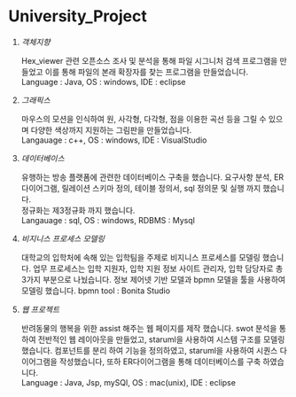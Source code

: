 # **University_Project**

1. *객체지향*

   Hex_viewer 관련 오픈소스 조사 및 분석을 통해 파일 시그니처 검색 프로그램을 만들었고 이를 통해 파일의 본래 확장자를 찾는 프로그램을 만들었습니다.  
   Language : Java, OS : windows, IDE : eclipse
   
2. *그래픽스*
   
   마우스의 모션을 인식하여 원, 사각형, 다각형, 점을 이용한 곡선 등을 그릴 수 있으며 다양한 색상까지 지원하는 그림판을 만들었습니다.   
   Langauage : c++, OS : windows, IDE : VisualStudio

3. *데이터베이스*
   
   유행하는 방송 플랫폼에 관련한 데이터베이스 구축을 했습니다. 요구사항 분석, ER 다이어그램, 릴레이션 스키마 정의, 테이블 정의서, sql 정의문 및 실행 까지 했습니다.   
   정규화는 제3정규화 까지 했습니다.   
   Langauage : sql, OS : windows, RDBMS : Mysql 

4. *비지니스 프로세스 모델링*

   대학교의 입학처에 속해 있는 입학팀을 주제로 비지니스 프로세스를 모델링 했습니다. 업무 프로세스는 입학 지원자, 입학 지원 정보 사이트 관리자, 입학 담당자로 총 3가지 부분으로 나눴습니다.
   정보 제어넷 기반 모델과 bpmn 모델을 툴을 사용하여 모델링 했습니다.
   bpmn tool : Bonita Studio
   
5. *웹 프로젝트*
   
   반려동물의 행복을 위한 assist 해주는 웹 페이지를 제작 했습니다. swot 분석을 통하여 전반적인 웹 레이아웃을 만들었고, staruml을 사용하여 시스템 구조를 모델링 했습니다.
   컴포넌트를 분리 하여 기능을 정의하였고, staruml을 사용하여 시퀀스 다이어그램을 작성했습니다, 또하 ER다이어그램을 통해 데이터베이스를 구축 하였습니다.           
   Language : Java, Jsp, mySQl, OS : mac(unix), IDE : eclipse 
   
   
